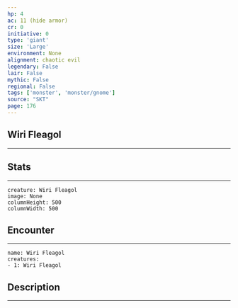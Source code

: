 ```yaml
---
hp: 4
ac: 11 (hide armor)
cr: 0
initiative: 0
type: 'giant'    
size: 'Large'
environment: None
alignment: chaotic evil
legendary: False
lair: False
mythic: False
regional: False
tags: ['monster', 'monster/gnome']
source: "SKT"
page: 176
---
```


## Wiri Fleagol
---



## Stats
---

```statblock
creature: Wiri Fleagol
image: None
columnHeight: 500
columnWidth: 500
```

## Encounter
---

```encounter-table
name: Wiri Fleagol
creatures:
- 1: Wiri Fleagol
```

## Description
---




